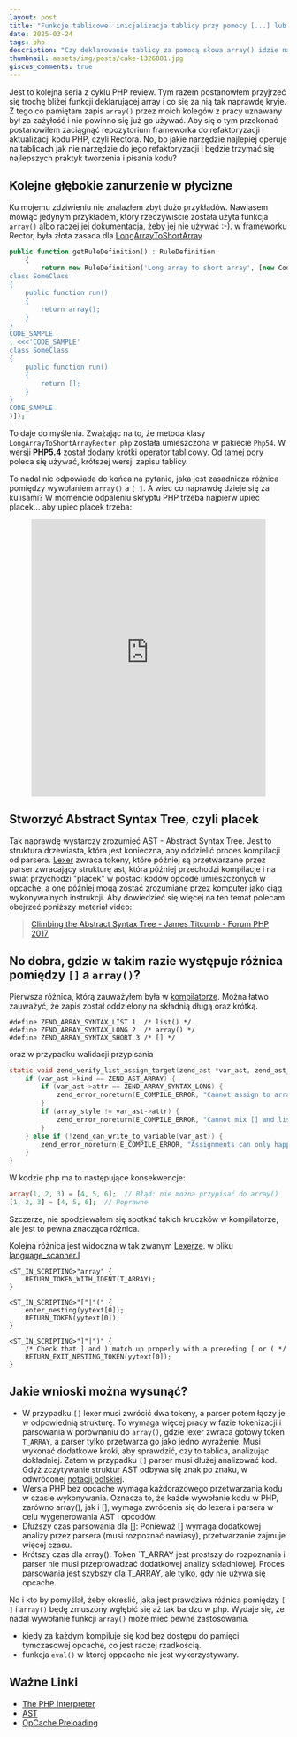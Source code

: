 ```yaml
---
layout: post
title: "Funkcje tablicowe: inicjalizacja tablicy przy pomocy [...] lub array()? - Przegląd PHP #2"
date: 2025-03-24
tags: php
description: "Czy deklarowanie tablicy za pomocą słowa array() idzie na śmietnik historii? Co ma wspólnego pieczenie placka z kompilacją kodu?"
thumbnail: assets/img/posts/cake-1326881.jpg
giscus_comments: true
---
```

Jest to kolejna seria z cyklu PHP review. Tym razem postanowłem przyjrzeć się trochę bliżej funkcji deklarującej array i co się za nią tak naprawdę kryje. 
Z tego co pamiętam zapis `array()` przez moich kolegów z pracy uznawany był za zażyłość i nie powinno się już go używać.
Aby się o tym przekonać postanowiłem zaciągnąć repozytorium frameworka do refaktoryzacji i aktualizacji kodu PHP, czyli Rectora. No, bo jakie narzędzie
najlepiej operuje na tablicach jak nie narzędzie do jego refaktoryzacji i będzie trzymać się najlepszych praktyk tworzenia i pisania kodu?

## Kolejne głębokie zanurzenie w płycizne

Ku mojemu zdziwieniu nie znalazłem zbyt dużo przykładów. Nawiasem mówiąc jedynym przykładem, który rzeczywiście została użyta funkcja `array()` albo raczej jej dokumentacja, żeby jej nie używać :-). w frameworku Rector, była złota zasada dla [LongArrayToShortArray](https://github.com/rectorphp/rector/blob/59ca5ad3cdd75183ef65f6929693903f2f2a1717/rules/Php54/Rector/Array_/LongArrayToShortArrayRector.php#L30)

```php
public function getRuleDefinition() : RuleDefinition
    {
        return new RuleDefinition('Long array to short array', [new CodeSample(<<<'CODE_SAMPLE'
class SomeClass
{
    public function run()
    {
        return array();
    }
}
CODE_SAMPLE
, <<<'CODE_SAMPLE'
class SomeClass
{
    public function run()
    {
        return [];
    }
}
CODE_SAMPLE
)]);
```

To daje do myślenia. Zważając na to, że metoda klasy `LongArrayToShortArrayRector.php` została umieszczona w pakiecie `Php54`. W wersji **PHP5.4** został dodany krótki operator tablicowy. Od tamej pory poleca się używać, krótszej wersji zapisu tablicy.  

To nadal nie odpowiada do końca na pytanie, jaka jest zasadnicza różnica pomiędzy wywołaniem `array()` a `[ ]`. A wiec co naprawdę dzieje się za kulisami? W momencie odpaleniu skryptu PHP trzeba najpierw upiec placek... aby upiec placek trzeba:
<figure>
<iframe src="https://www.youtube.com/embed/oVSGrY4DfUg" class="rounded z-depth-1" frameborder="0" 
allow="accelerometer; autoplay; clipboard-write; encrypted-media; gyroscope; picture-in-picture; web-share" allowfullscreen="" width="100%" height="500px"></iframe>
</figure>

## Stworzyć Abstract Syntax Tree, czyli placek
Tak naprawdę wystarczy zrozumieć AST - Abstract Syntax Tree. Jest to struktura drzewiasta, która jest konieczna, aby oddzielić proces kompilacji od parsera. 
[Lexer](https://en.wikipedia.org/wiki/Lexical_analysis) zwraca tokeny, które później są przetwarzane przez parser zwracający strukturę ast, która później przechodzi kompilacje
i na świat przychodzi "placek" w postaci kodów opcode umieszczonych w opcache, a one
później mogą zostać zrozumiane przez komputer jako ciąg wykonywalnych instrukcji.
Aby dowiedzieć się więcej na ten temat polecam obejrzeć poniższy materiał video:

> [Climbing the Abstract Syntax Tree - James Titcumb - Forum PHP 2017](https://www.youtube.com/watch?v=MWITYIWyowk)


## No dobra, gdzie w takim razie występuje różnica pomiędzy `[]` a `array()`? 

Pierwsza różnica, którą zauważyłem była w [kompilatorze](https://github.com/php/php-src/blob/master/Zend/zend_compile.h#L1044).
Można łatwo zauważyć, że zapis został oddzielony na składnią długą oraz krótką. 
```
#define ZEND_ARRAY_SYNTAX_LIST 1  /* list() */
#define ZEND_ARRAY_SYNTAX_LONG 2  /* array() */
#define ZEND_ARRAY_SYNTAX_SHORT 3 /* [] */
```
oraz w przypadku walidacji przypisania
```c
static void zend_verify_list_assign_target(zend_ast *var_ast, zend_ast_attr array_style) {
	if (var_ast->kind == ZEND_AST_ARRAY) {
		if (var_ast->attr == ZEND_ARRAY_SYNTAX_LONG) {
			zend_error_noreturn(E_COMPILE_ERROR, "Cannot assign to array(), use [] instead");
		}
		if (array_style != var_ast->attr) {
			zend_error_noreturn(E_COMPILE_ERROR, "Cannot mix [] and list()");
		}
	} else if (!zend_can_write_to_variable(var_ast)) {
		zend_error_noreturn(E_COMPILE_ERROR, "Assignments can only happen to writable values");
	}
}
```
W kodzie php ma to następujące konsekwencje:
```php
array(1, 2, 3) = [4, 5, 6];  // Błąd: nie można przypisać do array()
[1, 2, 3] = [4, 5, 6];  // Poprawne
```
Szczerze, nie spodziewałem się spotkać takich kruczków w kompilatorze, ale jest to pewna znacząca różnica.

Kolejna różnica jest widoczna w tak zwanym [Lexerze](https://en.wikipedia.org/wiki/Lexical_analysis).
w pliku [language_scanner.l](https://github.com/php/php-src/blob/master/Zend/zend_language_scanner.l#L1764C1-L1766C2)
```lexer
<ST_IN_SCRIPTING>"array" {
	RETURN_TOKEN_WITH_IDENT(T_ARRAY);
}

<ST_IN_SCRIPTING>"["|"(" {
	enter_nesting(yytext[0]);
	RETURN_TOKEN(yytext[0]);
}

<ST_IN_SCRIPTING>"]"|")" {
	/* Check that ] and ) match up properly with a preceding [ or ( */
	RETURN_EXIT_NESTING_TOKEN(yytext[0]);
}

```

## Jakie wnioski można wysunąć? 
- W przypadku `[]` lexer musi zwrócić dwa tokeny, a parser potem łączy je w odpowiednią strukturę. To wymaga więcej pracy w fazie tokenizacji i parsowania w porównaniu do `array()`, 
gdzie lexer zwraca gotowy token `T_ARRAY`, a parser tylko przetwarza go jako jedno wyrażenie. Musi wykonać dodatkowe kroki, aby sprawdzić, czy to tablica, analizując dokładniej.
Zatem w przypadku `[]` parser musi dłużej analizować kod. Gdyż zczytywanie struktur AST odbywa się znak po znaku, w odwróconej [notacji polskiej](https://en.wikipedia.org/wiki/Reverse_Polish_notation).  
- Wersja PHP bez opcache wymaga każdorazowego przetwarzania kodu w czasie wykonywania. Oznacza to, że każde wywołanie kodu w PHP, zarówno array(), jak i [], wymaga zwrócenia się do lexera i parsera w celu wygenerowania AST i opcodów.
- Dłuższy czas parsowania dla []: Ponieważ [] wymaga dodatkowej analizy przez parsera (musi rozpoznać nawiasy), przetwarzanie zajmuje więcej czasu.
- Krótszy czas dla array(): Token `T_ARRAY jest prostszy do rozpoznania i parser nie musi przeprowadzać dodatkowej analizy składniowej. Proces parsowania jest szybszy dla T_ARRAY, ale tylko, gdy nie używa się opcache. 

No i kto by pomyślał, żeby określić, jaka jest prawdziwa różnica pomiędzy `[ ]` i `array()` będę zmuszony wgłębić się aż tak bardzo w php. 
Wydaje się, że nadal wywołanie funkcji `array()` może mieć pewne zastosowania. 
- kiedy za każdym kompiluje się kod bez dostępu do pamięci tymczasowej opcache, co jest raczej rzadkością.
- funkcja `eval()` w której oppcache nie jest wykorzystywany. 

## Ważne Linki

- [The PHP Interpreter](https://github.com/php/php-src/tree/master)
- [AST](https://en.wikipedia.org/wiki/Abstract_syntax_tree)
- [OpCache Preloading](https://www.php.net/manual/en/opcache.preloading.php)
